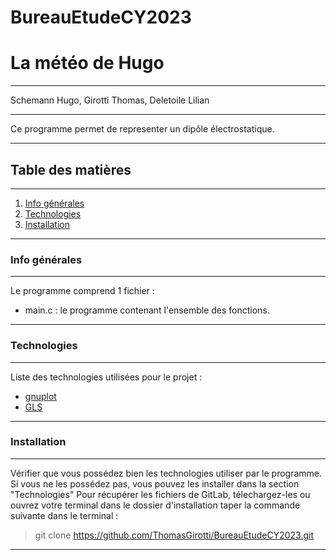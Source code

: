 # BureauEtudeCY2023
# La météo de Hugo 
***
Schemann Hugo, Girotti Thomas, Deletoile Lilian
***
Ce programme permet de representer un dipôle électrostatique.  
***
## Table des matières 
***
1. [Info générales](#info-générales)
2. [Technologies](#technologies)
3. [Installation](#installation)
***
### Info générales 
***
Le programme comprend 1 fichier :  
 - main.c : le programme contenant l'ensemble des fonctions.  
***
### Technologies 
***
Liste des technologies utilisées pour le projet :  
 - [gnuplot](http://gnuplot.info)  
 - [GLS](https://www.gnu.org/software/gsl/)  
***
### Installation 
***
Vérifier que vous possédez bien les technologies utiliser par le programme.  
Si vous ne les possédez pas, vous pouvez les installer dans la section "Technologies"
Pour récupérer les fichiers de GitLab, télechargez-les ou ouvrez votre terminal dans le dossier d'installation taper la commande suivante dans le terminal :  
> git clone https://github.com/ThomasGirotti/BureauEtudeCY2023.git  
***

